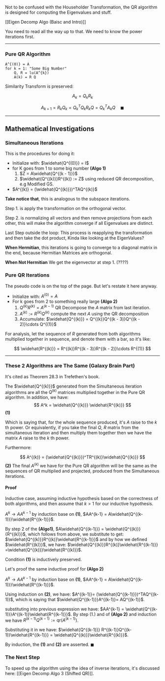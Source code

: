 Not to be confused with the Householder Transformation, the QR algorithm is designed for computing the Eigenvalues and stuff. 

[[Eigen Decomp Algo (Baisc and Intro)]]

You need to read all the way up to that. We need to know the power iterations first. 

---

### Pure QR Algorithm 

```
A^{(0)} = A 
for k = 1: "Some Big Number"
	Q, R = lu(A^{k})
	A(k) = R Q
```

Similarity Transform is preserved: 

$$
A_k = Q_kR_k
$$

$$
A_{k + 1} = R_kQ_k = Q_k^TQ_kR_kQ = Q^T_kA_kQ \quad\blacksquare
$$



---
## Mathematical Investigations

### Simultaneous Iterations

This is the procedures for doing it: 

* Initialize with: $\widehat{Q^{(0)}} = I$
* for K goes from 1 to some big number **(Algo 1)**
	1.  $Z = A\widehat{Q^{(k - 1)}}$
	2. $\widehat{Q^{(k)}}R^{(k)} := Z$ 
	using reduced QR decomposition, e.g Modified GS.
* $A^{(k)} = (\widehat{Q^{(k)}})^TAQ^{(k)}$

**Take notice that**, this is analogous to the subspace iterations. 

Step 1. is apply the transformation on the orthogonal vector. 

Step 2. is normalizing all vectors and then remove projections from each other, 
this will make the algorithm converge if all Eigenvalues are distinct. 

Last Step outside the loop:  This process is reapplying the transformation and then take the dot product, Kinda like looking at the EigenValues? 

**When Hermitian**, this iterations is going to converge to a diagonal matrix in the end, because Hermitian Matrices are orthogonal. 

**When Not Hermitian** We get the eigenvector at step 1. (????)


### Pure QR Iterations

The pseudo code is on the top of the page. But let's restate it here anyway. 

* Initialize with: $A^{(0)} = A$
* For k goes from 2 to something really large **(Algo 2)**
	1. $Q^{(k)}R^{(k)} = A^{(k-1)}$ 
	QR Decompose the $A$ matrix from last iteration. 
	2. $A^{(k)}:=R^{(k)}Q^{(k)}$ 
	compute the next $A$ using the QR decomposition
	3. Accumulate: $\widehat{Q^{(k)}} = Q^{(k)}Q^{(k - 3)}Q^{(k - 2)}\cdots Q^{(1)}$
	
For analysis, let the sequence of $R$ generated from both algorithms multiplied together in sequence, and denote them with a bar, so it's like: 

$$
\widehat{R^{(k)}} = R^{(k)}R^{(k - 3)}R^{(k - 2)}\cdots R^{(1)}
$$

---
### These 2 Algorithms are The Same (Galaxy Brain Part)
It's cited as Theorem 28.3 in Trefethen's book. 

The $\widehat{Q^{(k)}}$ generated from the Simultaneous iteration algorithms are all the $Q^{(k)}$ matrices multiplied together in the Pure QR algorithm. In addition, we have: 
$$
A^k = \widehat{Q^{(k)}} \widehat{R^{(k)}} 
$$
**(1)**

Which is saying that, for the whole sequence produced, it's $A$ raise to the $k$ th power.  Or equivalently, if you take the final $Q$, $R$ matrix from the simultaneous iteration and then multiply them together then we have the matrix $A$ raise to the $k$ th power. 

Furthermore: 

$$
A^{(k)} = (\widehat{Q^{(k)}})^TR^{(k)}\widehat{Q^{(k)}}
$$
**(2)**
The final $A^{(k)}$ we have for the Pure QR algorithm will be the same as the sequences of QR multiplied and projected, produced from the Simultaneous iterations. 

#### Proof

Inductive case, assuming inductive hypothesis based on the correctness of both algorithms, and then assume that $k>1$ for our inductive hypothesis. 

$A^k \rightarrow AA^{k - 1}$ by induction base on **(1)**, $AA^{k-1} = A\widehat{Q^{(k-1)}}\widehat{R^{(k-1)}}$. 


By step 2 of the **(Algo1)**, $A\widehat{Q^{(k-1)}} = \widehat{Q^{(k)}}{R^{(k)}}$, which follows from above, we substitute to get: $\widehat{Q^{(k)}}R^{(k)}\widehat{R^{(k-1)}}$ and by how we defined $\widehat{R^{(k)}}$, we have: $\widehat{Q^{(k)}}R^{(k)}\widehat{R^{(k-1)}} =\widehat{Q^{(k)}}\widehat{R^{(k)}}$. 

Condition **(1)** is inductively preserved. 

Let's proof the same inductive proof for **(Algo 2)** 

$A^k \rightarrow AA^{k - 1}$ by induction base on **(1)**, $AA^{k-1} = A\widehat{Q^{(k-1)}}\widehat{R^{(k-1)}}$. 

Using induction on **(2)**, we have: $A^{(k-1)}= (\widehat{Q^{(k-1)}})^TAQ^{(k-1)}$, which is saying that $\widehat{Q^{(k-1)}}A^{(k-1)}= AQ^{(k-1)}$. 

substituting into previous expression we have: $AA^{k-1} = \widehat{Q^{(k-1)}}A^{(k-1)}\widehat{R^{(k-1)}}$. By step (1.) and  of **(Algo 2)** and induction we have $R^{(k-1)}Q^{(k-1)} := \text{qr}(A^{(k-1)})$. 

Substituting it in we have: $\widehat{Q^{(k-1)}} R^{(k-1)}Q^{(k-1)}\widehat{R^{(k-1)}} = \widehat{Q^{(k)}}\widehat{R^{(k)}}$. 

By induction, the **(1)** and **(2)** are asserted. $\blacksquare$

### The Next Step

To speed up the algorithm using the idea of inverse iterations, it's discussed here: [[Eigen Decomp Algo 3 (Shifted QR)]]. 
